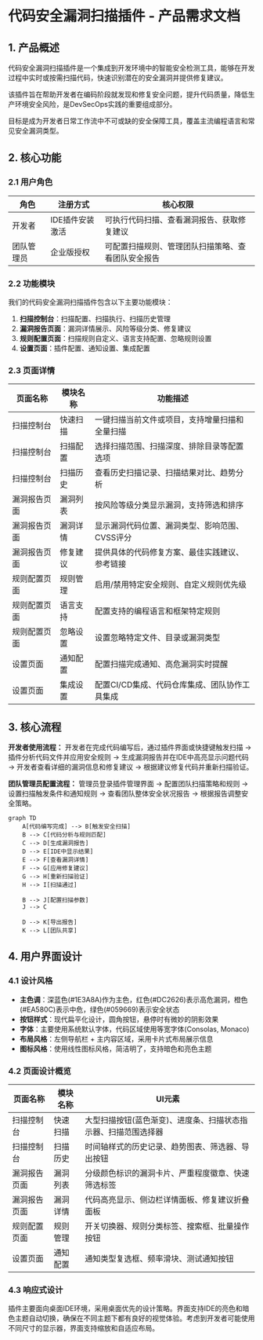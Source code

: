 # 代码安全漏洞扫描插件 - 产品需求文档

## 1. 产品概述

代码安全漏洞扫描插件是一个集成到开发环境中的智能安全检测工具，能够在开发过程中实时或按需扫描代码，快速识别潜在的安全漏洞并提供修复建议。

该插件旨在帮助开发者在编码阶段就发现和修复安全问题，提升代码质量，降低生产环境安全风险，是DevSecOps实践的重要组成部分。

目标是成为开发者日常工作流中不可或缺的安全保障工具，覆盖主流编程语言和常见安全漏洞类型。

## 2. 核心功能

### 2.1 用户角色

| 角色 | 注册方式 | 核心权限 |
|------|----------|----------|
| 开发者 | IDE插件安装激活 | 可执行代码扫描、查看漏洞报告、获取修复建议 |
| 团队管理员 | 企业版授权 | 可配置扫描规则、管理团队扫描策略、查看团队安全报告 |

### 2.2 功能模块

我们的代码安全漏洞扫描插件包含以下主要功能模块：

1. **扫描控制台**：扫描配置、扫描执行、扫描历史管理
2. **漏洞报告页面**：漏洞详情展示、风险等级分类、修复建议
3. **规则配置页面**：扫描规则自定义、语言支持配置、忽略规则设置
4. **设置页面**：插件配置、通知设置、集成配置

### 2.3 页面详情

| 页面名称 | 模块名称 | 功能描述 |
|----------|----------|----------|
| 扫描控制台 | 快速扫描 | 一键扫描当前文件或项目，支持增量扫描和全量扫描 |
| 扫描控制台 | 扫描配置 | 选择扫描范围、扫描深度、排除目录等配置选项 |
| 扫描控制台 | 扫描历史 | 查看历史扫描记录、扫描结果对比、趋势分析 |
| 漏洞报告页面 | 漏洞列表 | 按风险等级分类显示漏洞，支持筛选和排序 |
| 漏洞报告页面 | 漏洞详情 | 显示漏洞代码位置、漏洞类型、影响范围、CVSS评分 |
| 漏洞报告页面 | 修复建议 | 提供具体的代码修复方案、最佳实践建议、参考链接 |
| 规则配置页面 | 规则管理 | 启用/禁用特定安全规则、自定义规则优先级 |
| 规则配置页面 | 语言支持 | 配置支持的编程语言和框架特定规则 |
| 规则配置页面 | 忽略设置 | 设置忽略特定文件、目录或漏洞类型 |
| 设置页面 | 通知配置 | 配置扫描完成通知、高危漏洞实时提醒 |
| 设置页面 | 集成设置 | 配置CI/CD集成、代码仓库集成、团队协作工具集成 |

## 3. 核心流程

**开发者使用流程：**
开发者在完成代码编写后，通过插件界面或快捷键触发扫描 → 插件分析代码文件并应用安全规则 → 生成漏洞报告并在IDE中高亮显示问题代码 → 开发者查看详细的漏洞信息和修复建议 → 根据建议修复代码并重新扫描验证。

**团队管理员配置流程：**
管理员登录插件管理界面 → 配置团队扫描策略和规则 → 设置扫描触发条件和通知规则 → 查看团队整体安全状况报告 → 根据报告调整安全策略。

```mermaid
graph TD
    A[代码编写完成] --> B[触发安全扫描]
    B --> C[代码分析与规则匹配]
    C --> D[生成漏洞报告]
    D --> E[IDE中显示结果]
    E --> F[查看漏洞详情]
    F --> G[应用修复建议]
    G --> H[重新扫描验证]
    H --> I[扫描通过]
    
    B --> J[配置扫描参数]
    J --> C
    
    D --> K[导出报告]
    K --> L[团队共享]
```

## 4. 用户界面设计

### 4.1 设计风格

- **主色调**：深蓝色(#1E3A8A)作为主色，红色(#DC2626)表示高危漏洞，橙色(#EA580C)表示中危，绿色(#059669)表示安全状态
- **按钮样式**：现代扁平化设计，圆角按钮，悬停时有微妙的阴影效果
- **字体**：主要使用系统默认字体，代码区域使用等宽字体(Consolas, Monaco)
- **布局风格**：左侧导航栏 + 主内容区域，采用卡片式布局展示信息
- **图标风格**：使用线性图标风格，简洁明了，支持暗色和亮色主题

### 4.2 页面设计概览

| 页面名称 | 模块名称 | UI元素 |
|----------|----------|--------|
| 扫描控制台 | 快速扫描 | 大型扫描按钮(蓝色渐变)、进度条、扫描状态指示器、扫描范围选择器 |
| 扫描控制台 | 扫描历史 | 时间轴样式的历史记录、趋势图表、筛选器、导出按钮 |
| 漏洞报告页面 | 漏洞列表 | 分级颜色标识的漏洞卡片、严重程度徽章、快速筛选标签 |
| 漏洞报告页面 | 漏洞详情 | 代码高亮显示、侧边栏详情面板、修复建议折叠面板 |
| 规则配置页面 | 规则管理 | 开关切换器、规则分类标签、搜索框、批量操作按钮 |
| 设置页面 | 通知配置 | 通知类型复选框、频率滑块、测试通知按钮 |

### 4.3 响应式设计

插件主要面向桌面IDE环境，采用桌面优先的设计策略。界面支持IDE的亮色和暗色主题自动切换，确保在不同主题下都有良好的视觉体验。考虑到开发者可能使用不同尺寸的显示器，界面支持缩放和自适应布局。